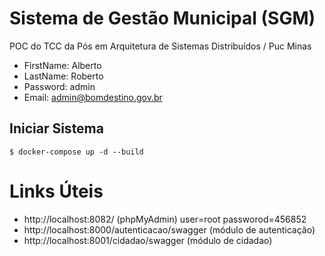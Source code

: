 # Sistema de Gestão Municipal (SGM)
POC do TCC da Pós em Arquitetura de Sistemas Distribuídos / Puc Minas



- FirstName: Alberto
- LastName: Roberto
- Password: admin
- Email: admin@bomdestino.gov.br


## Iniciar Sistema

```
$ docker-compose up -d --build
```


# Links Úteis
- http://localhost:8082/ (phpMyAdmin) user=root passworod=456852
- http://localhost:8000/autenticacao/swagger  (módulo de autenticação)
- http://localhost:8001/cidadao/swagger  (módulo de cidadao)

